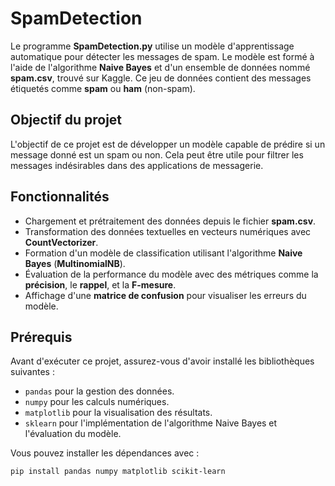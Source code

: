 # SpamDetection

Le programme **SpamDetection.py** utilise un modèle d'apprentissage automatique pour détecter les messages de spam. Le modèle est formé à l'aide de l'algorithme **Naive Bayes** et d'un ensemble de données nommé **spam.csv**, trouvé sur Kaggle. Ce jeu de données contient des messages étiquetés comme **spam** ou **ham** (non-spam).

## Objectif du projet

L'objectif de ce projet est de développer un modèle capable de prédire si un message donné est un spam ou non. Cela peut être utile pour filtrer les messages indésirables dans des applications de messagerie.

## Fonctionnalités

- Chargement et prétraitement des données depuis le fichier **spam.csv**.
- Transformation des données textuelles en vecteurs numériques avec **CountVectorizer**.
- Formation d'un modèle de classification utilisant l'algorithme **Naive Bayes** (**MultinomialNB**).
- Évaluation de la performance du modèle avec des métriques comme la **précision**, le **rappel**, et la **F-mesure**.
- Affichage d'une **matrice de confusion** pour visualiser les erreurs du modèle.

## Prérequis

Avant d'exécuter ce projet, assurez-vous d'avoir installé les bibliothèques suivantes :

- `pandas` pour la gestion des données.
- `numpy` pour les calculs numériques.
- `matplotlib` pour la visualisation des résultats.
- `sklearn` pour l'implémentation de l'algorithme Naive Bayes et l'évaluation du modèle.

Vous pouvez installer les dépendances avec :

```bash
pip install pandas numpy matplotlib scikit-learn
